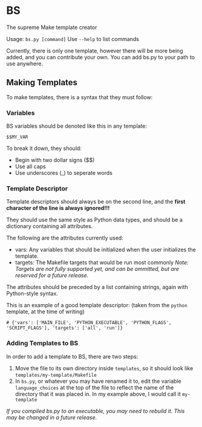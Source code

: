 # BS
The supreme Make template creator

Usage: `bs.py [command]`
Use `--help` to list commands

Currently, there is only one template, however there will be more being added, and you can contribute your own.
You can add bs.py to your path to use anywhere.

## Making Templates

To make templates, there is a syntax that they must follow:

### Variables

BS variables should be denoted like this in any template:
```
$$MY_VAR
```
To break it down, they should:
 - Begin with two dollar signs ($$)
 - Use all caps
 - Use underscores (_) to seperate words

### Template Descriptor

Template descriptors should always be on the second line, and the **first character of the line is always ignored!!!**

They should use the same style as Python data types, and should be a dictionary containing all attributes. 

The following are the attributes currently used:
 - vars: Any variables that should be initialized when the user initializes the template.
 - targets: The Makefile targets that would be run most commonly
_Note: Targets are not fully supported yet, and can be ommitted, but are reserved for a future release._

The attributes should be preceded by a list containing strings, again with Python-style syntax.

This is an example of a good template descriptor: (taken from the `python` template, at the time of writing)
```
# {'vars': ['MAIN_FILE', 'PYTHON_EXECUTABLE', 'PYTHON_FLAGS', 'SCRIPT_FLAGS'], 'targets': ['all', 'run']}
```

### Adding Templates to BS

In order to add a template to BS, there are two steps:

 1. Move the file to its own directory inside `templates`, so it should look like `templates/my-template/Makefile`
 2. In `bs.py`, or whatever you may have renamed it to, edit the variable `language_choices` at the top of the file to reflect the name of the directory that it was placed in. In my example above, I would call it `my-template`

_If you compiled bs.py to an executable, you may need to rebuild it. This may be changed in a future release._
